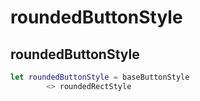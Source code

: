 # roundedButtonStyle

## roundedButtonStyle

``` swift
let roundedButtonStyle = baseButtonStyle
        <> roundedRectStyle
```

